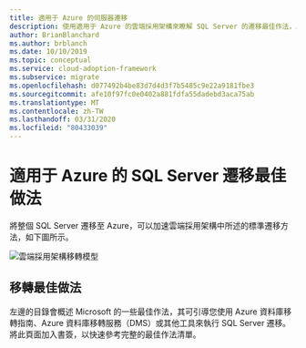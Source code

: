 ```yaml
---
title: 適用于 Azure 的伺服器遷移
description: 使用適用于 Azure 的雲端採用架構來瞭解 SQL Server 的遷移最佳作法，以降低複雜度並將遷移程式標準化。
author: BrianBlanchard
ms.author: brblanch
ms.date: 10/10/2019
ms.topic: conceptual
ms.service: cloud-adoption-framework
ms.subservice: migrate
ms.openlocfilehash: d077492b4be83d7d4d3f7b5485c9e22a9181fbe3
ms.sourcegitcommit: afe10f97fc0e0402a881fdfa55dadebd3aca75ab
ms.translationtype: MT
ms.contentlocale: zh-TW
ms.lasthandoff: 03/31/2020
ms.locfileid: "80433039"
---
```

# <a name="sql-server-migration-best-practices-for-azure"></a>適用于 Azure 的 SQL Server 遷移最佳做法

將整個 SQL Server 遷移至 Azure，可以加速雲端採用架構中所述的標準遷移方法，如下圖所示。

![雲端採用架構移轉模型](../../_images/migrate/methodology.png)

## <a name="migration-best-practices"></a>移轉最佳做法

左邊的目錄會概述 Microsoft 的一些最佳作法，其可引導您使用 Azure 資料庫移轉指南、Azure 資料庫移轉服務（DMS）或其他工具來執行 SQL Server 遷移。 將此頁面加入書簽，以快速參考完整的最佳作法清單。
